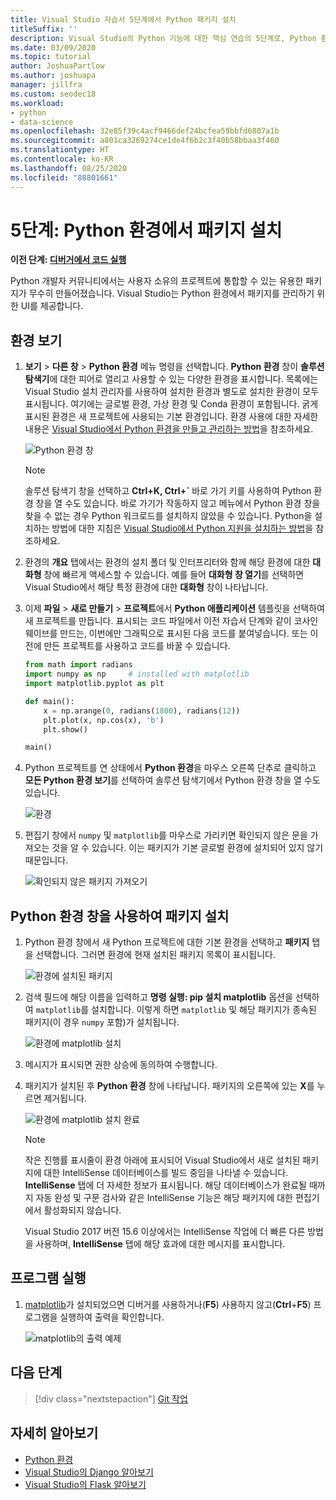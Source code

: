 ```yaml
---
title: Visual Studio 자습서 5단계에서 Python 패키지 설치
titleSuffix: ''
description: Visual Studio의 Python 기능에 대한 핵심 연습의 5단계로, Python 환경에서 패키지를 관리하는 Visual Studio의 기능을 보여줍니다.
ms.date: 03/09/2020
ms.topic: tutorial
author: JoshuaPartlow
ms.author: joshuapa
manager: jillfra
ms.custom: seodec18
ms.workload:
- python
- data-science
ms.openlocfilehash: 32e85f39c4acf9466def24bcfea59bbfd6807a1b
ms.sourcegitcommit: a801ca3269274ce1de4f6b2c3f40b58bbaa3f460
ms.translationtype: HT
ms.contentlocale: ko-KR
ms.lasthandoff: 08/25/2020
ms.locfileid: "88801661"
---
```

# <a name="step-5-install-packages-in-your-python-environment"></a>5단계: Python 환경에서 패키지 설치

**이전 단계: [디버거에서 코드 실행](tutorial-working-with-python-in-visual-studio-step-04-debugging.md)**

Python 개발자 커뮤니티에서는 사용자 소유의 프로젝트에 통합할 수 있는 유용한 패키지가 무수히 만들어졌습니다. Visual Studio는 Python 환경에서 패키지를 관리하기 위한 UI를 제공합니다.

## <a name="view-environments"></a>환경 보기

1. **보기** > **다른 창** > **Python 환경** 메뉴 명령을 선택합니다. **Python 환경** 창이 **솔루션 탐색기**에 대한 피어로 열리고 사용할 수 있는 다양한 환경을 표시합니다. 목록에는 Visual Studio 설치 관리자를 사용하여 설치한 환경과 별도로 설치한 환경이 모두 표시됩니다. 여기에는 글로벌 환경, 가상 환경 및 Conda 환경이 포함됩니다. 굵게 표시된 환경은 새 프로젝트에 사용되는 기본 환경입니다. 환경 사용에 대한 자세한 내용은 [Visual Studio에서 Python 환경을 만들고 관리하는 방법](managing-python-environments-in-visual-studio.md)을 참조하세요.

   ![Python 환경 창](media/environments/environments-default-view-2019.png)

   > [!NOTE]
   > 솔루션 탐색기 창을 선택하고 **Ctrl+K, Ctrl+`** 바로 가기 키를 사용하여 Python 환경 창을 열 수도 있습니다. 바로 가기가 작동하지 않고 메뉴에서 Python 환경 창을 찾을 수 없는 경우 Python 워크로드를 설치하지 않았을 수 있습니다. Python을 설치하는 방법에 대한 지침은 [Visual Studio에서 Python 지원을 설치하는 방법](installing-python-support-in-visual-studio.md)을 참조하세요.

2. 환경의 **개요** 탭에서는 환경의 설치 폴더 및 인터프리터와 함께 해당 환경에 대한 **대화형** 창에 빠르게 액세스할 수 있습니다. 예를 들어 **대화형 창 열기**를 선택하면 Visual Studio에서 해당 특정 환경에 대한 **대화형** 창이 나타납니다.

3. 이제 **파일** > **새로 만들기** > **프로젝트**에서 **Python 애플리케이션** 템플릿을 선택하여 새 프로젝트를 만듭니다. 표시되는 코드 파일에서 이전 자습서 단계와 같이 코사인 웨이브를 만드는, 이번에만 그래픽으로 표시된 다음 코드를 붙여넣습니다. 또는 이전에 만든 프로젝트를 사용하고 코드를 바꿀 수 있습니다.

    ```python
    from math import radians
    import numpy as np     # installed with matplotlib
    import matplotlib.pyplot as plt

    def main():
        x = np.arange(0, radians(1800), radians(12))
        plt.plot(x, np.cos(x), 'b')
        plt.show()

    main()
    ```

4. Python 프로젝트를 연 상태에서 **Python 환경**을 마우스 오른쪽 단추로 클릭하고 **모든 Python 환경 보기**를 선택하여 솔루션 탐색기에서 Python 환경 창을 열 수도 있습니다.

   ![환경](media/environments/environments-view-all-2019.png)

5. 편집기 창에서 `numpy` 및 `matplotlib`를 마우스로 가리키면 확인되지 않은 문을 가져오는 것을 알 수 있습니다. 이는 패키지가 기본 글로벌 환경에 설치되어 있지 않기 때문입니다.

   ![확인되지 않은 패키지 가져오기](media/packages-unresolved-import.png)

## <a name="install-packages-using-the-python-environments-window"></a>Python 환경 창을 사용하여 패키지 설치

1. Python 환경 창에서 새 Python 프로젝트에 대한 기본 환경을 선택하고 **패키지** 탭을 선택합니다. 그러면 환경에 현재 설치된 패키지 목록이 표시됩니다.

   ![환경에 설치된 패키지](media/environments/environments-installed-packages-2019.png)

2. 검색 필드에 해당 이름을 입력하고 **명령 실행: pip 설치 matplotlib** 옵션을 선택하여 `matplotlib`를 설치합니다. 이렇게 하면 `matplotlib` 및 해당 패키지가 종속된 패키지(이 경우 `numpy` 포함)가 설치됩니다.

   ![환경에 matplotlib 설치](media/environments/environments-add-matplotlib-2019.png)

5. 메시지가 표시되면 권한 상승에 동의하여 수행합니다.

6. 패키지가 설치된 후 **Python 환경** 창에 나타납니다. 패키지의 오른쪽에 있는 **X**를 누르면 제거됩니다.

   ![환경에 matplotlib 설치 완료](media/environments/environments-add-matplotlib2-2019.png)

   > [!NOTE]
   > 작은 진행률 표시줄이 환경 아래에 표시되어 Visual Studio에서 새로 설치된 패키지에 대한 IntelliSense 데이터베이스를 빌드 중임을 나타낼 수 있습니다. **IntelliSense** 탭에 더 자세한 정보가 표시됩니다. 해당 데이터베이스가 완료될 때까지 자동 완성 및 구문 검사와 같은 IntelliSense 기능은 해당 패키지에 대한 편집기에서 활성화되지 않습니다.
   >
   > Visual Studio 2017 버전 15.6 이상에서는 IntelliSense 작업에 더 빠른 다른 방법을 사용하며, **IntelliSense** 탭에 해당 효과에 대한 메시지를 표시합니다.

## <a name="run-the-program"></a>프로그램 실행

1. [matplotlib](https://matplotlib.org/)가 설치되었으면 디버거를 사용하거나(**F5**) 사용하지 않고(**Ctrl**+**F5**) 프로그램을 실행하여 출력을 확인합니다.

   ![matplotlib의 출력 예제](media/environments/environments-add-matplotlib3.png)

## <a name="next-step"></a>다음 단계

> [!div class="nextstepaction"]
> [Git 작업](tutorial-working-with-python-in-visual-studio-step-06-working-with-git.md)

## <a name="go-deeper"></a>자세히 알아보기

- [Python 환경](managing-python-environments-in-visual-studio.md)
- [Visual Studio의 Django 알아보기](learn-django-in-visual-studio-step-01-project-and-solution.md)
- [Visual Studio의 Flask 알아보기](learn-flask-visual-studio-step-01-project-solution.md)
